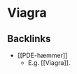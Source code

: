 # Viagra

## Backlinks
* [[PDE-hæmmer]]
	* E.g. [[Viagra]].

<!-- {BearID:88DB5610-F2FE-4939-B223-E0331DA9AE66-53319-000068501CA6B7EA} -->
